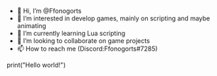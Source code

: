 - 👋 Hi, I’m @Ffonogorts
- 👀 I’m interested in develop games, mainly on scripting and maybe animating
- 🌱 I’m currently learning Lua scripting
- 💞️ I’m looking to collaborate on game projects
- 📫 How to reach me (Discord:Ffonogorts#7285)

print("Hello world!")

<!---
Ffonogorts/Ffonogorts is a ✨ special ✨ repository because its `README.md` (this file) appears on your GitHub profile.
You can click the Preview link to take a look at your changes.
--->
